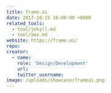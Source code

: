 ```yaml
---
title: frame.ai
date: 2017-10-15 16:00:00 +0000
related_tools:
  - tool/jekyll.md
  - tool/aws.md
website: https://frame.ai/
repo:
creator:
  - name:
    role: 'Design/Development'
    url:
    twitter_username:
image: /uploads/showcase/frameai.png
---
```

